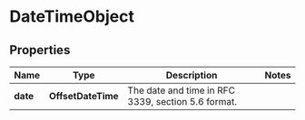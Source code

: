 

# DateTimeObject


## Properties

Name | Type | Description | Notes
------------ | ------------- | ------------- | -------------
**date** | **OffsetDateTime** | The date and time in RFC 3339, section 5.6 format. | 



